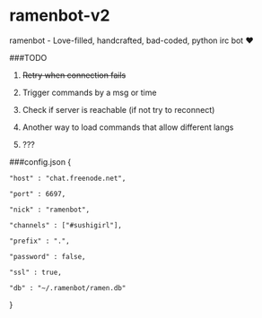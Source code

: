 # ramenbot-v2
ramenbot - Love-filled, handcrafted, bad-coded, python irc bot ❤

###TODO
1. ~~Retry when connection fails~~

2. Trigger commands by a msg or time

3. Check if server is reachable (if not try to reconnect)

4. Another way to load commands that allow different langs

5. ???

###config.json
{

	"host" : "chat.freenode.net",

	"port" : 6697,

	"nick" : "ramenbot",

	"channels" : ["#sushigirl"],

	"prefix" : ".",

	"password" : false,

	"ssl" : true,

	"db" : "~/.ramenbot/ramen.db"

}

